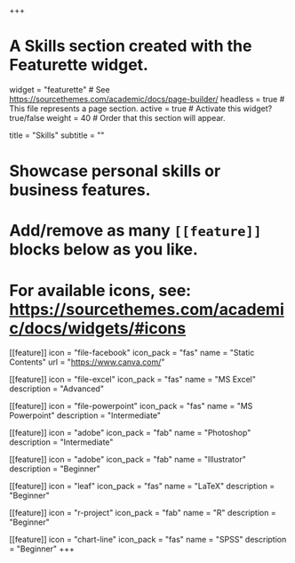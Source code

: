 +++
# A Skills section created with the Featurette widget.
widget = "featurette"  # See https://sourcethemes.com/academic/docs/page-builder/
headless = true  # This file represents a page section.
active = true  # Activate this widget? true/false
weight = 40  # Order that this section will appear.

title = "Skills"
subtitle = ""

# Showcase personal skills or business features.
# 
# Add/remove as many `[[feature]]` blocks below as you like.
# 
# For available icons, see: https://sourcethemes.com/academic/docs/widgets/#icons
  
[[feature]]
  icon = "file-facebook"
  icon_pack = "fas"
  name = "Static Contents"
  url = "https://www.canva.com/"  
  
[[feature]]
  icon = "file-excel"
  icon_pack = "fas"
  name = "MS Excel"
  description = "Advanced"
  
[[feature]]
  icon = "file-powerpoint"
  icon_pack = "fas"
  name = "MS Powerpoint"
  description = "Intermediate"

[[feature]]
  icon = "adobe"
  icon_pack = "fab"
  name = "Photoshop"
  description = "Intermediate"
  
[[feature]]
  icon = "adobe"
  icon_pack = "fab"
  name = "Illustrator"
  description = "Beginner"

[[feature]]
  icon = "leaf"
  icon_pack = "fas"
  name = "LaTeX"
  description = "Beginner"

[[feature]]
  icon = "r-project"
  icon_pack = "fab"
  name = "R"
  description = "Beginner"


[[feature]]
  icon = "chart-line"
  icon_pack = "fas"
  name = "SPSS"
  description = "Beginner"
+++

